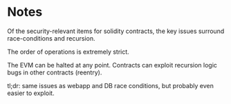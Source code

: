 # Notes

Of the security-relevant items for solidity contracts, the key issues surround race-conditions and recursion.

The order of operations is extremely strict.

The EVM can be halted at any point. Contracts can exploit recursion logic bugs in other contracts (reentry).

tl;dr: same issues as webapp and DB race conditions, but probably even easier to exploit.
